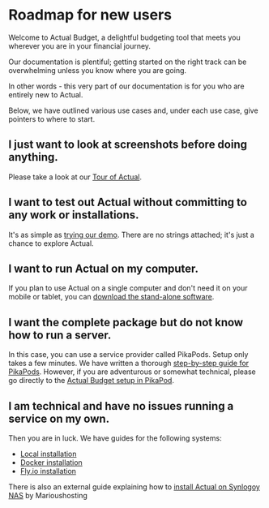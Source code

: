# Roadmap for new users

Welcome to Actual Budget, a delightful budgeting tool that meets you wherever you are in your financial journey.

Our documentation is plentiful; getting started on the right track can be overwhelming unless you know where you are going.

In other words - this very part of our documentation is for you who are entirely new to Actual.

Below, we have outlined various use cases and, under each use case, give pointers to where to start.

## I just want to look at screenshots before doing anything.

Please take a look at our [Tour of Actual](/docs/tour/).

## I want to test out Actual without committing to any work or installations.

It's as simple as [trying our demo](https://demo.actualbudget.org/budget). 
There are no strings attached; it's just a chance to explore Actual.


## I want to run Actual on my computer.

If you plan to use Actual on a single computer and don't need it on your mobile or tablet, 
you can [download the stand-alone software](https://github.com/actualbudget/actual/releases).


## I want the complete package but do not know how to run a server.

In this case, you can use a service provider called PikaPods. Setup only takes a few minutes. 
We have written a thorough [step-by-step guide for PikaPods](/docs/install/pikapods). 
However, if you are adventurous or somewhat technical, please go directly to the [Actual Budget setup in PikaPod](https://www.pikapods.com/pods?run=actual).


## I am technical and have no issues running a service on my own.

Then you are in luck. We have guides for the following systems:

* [Local installation](/docs/install/local)
* [Docker installation](/docs/install/docker)
* [Fly.io installation](/docs/install/fly)

There is also an external guide explaining how to [install Actual on Synlogoy NAS](https://mariushosting.com/how-to-install-actual-on-your-synology-nas/) by Marioushosting 
